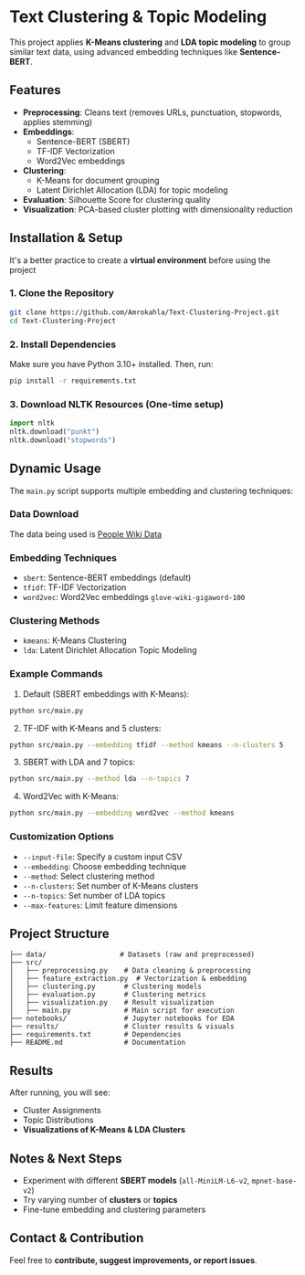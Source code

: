 # Text Clustering & Topic Modeling

This project applies **K-Means clustering** and **LDA topic modeling** to group similar text data, using advanced embedding techniques like **Sentence-BERT**.

## Features

- **Preprocessing**: Cleans text (removes URLs, punctuation, stopwords, applies stemming)
- **Embeddings**: 
  - Sentence-BERT (SBERT)
  - TF-IDF Vectorization
  - Word2Vec embeddings
- **Clustering**: 
  - K-Means for document grouping
  - Latent Dirichlet Allocation (LDA) for topic modeling
- **Evaluation**: Silhouette Score for clustering quality
- **Visualization**: PCA-based cluster plotting with dimensionality reduction

## Installation & Setup

It's a better practice to create a __virtual environment__ before using the project

### 1. Clone the Repository

```bash
git clone https://github.com/Amrokahla/Text-Clustering-Project.git
cd Text-Clustering-Project
```

### 2. Install Dependencies

Make sure you have Python 3.10+ installed. Then, run:

```bash
pip install -r requirements.txt
```

### 3. Download NLTK Resources (One-time setup)

```python
import nltk
nltk.download("punkt")
nltk.download("stopwords")
```

## Dynamic Usage

The `main.py` script supports multiple embedding and clustering techniques:

### Data Download
The data being used is [People Wiki Data](https://drive.google.com/file/d/1_oqcPdcdM2Rf0F5VasNgxqmZBP-c50Hd/view?usp=sharing)

### Embedding Techniques
- `sbert`: Sentence-BERT embeddings (default)
- `tfidf`: TF-IDF Vectorization
- `word2vec`: Word2Vec embeddings `glove-wiki-gigaword-100`

### Clustering Methods
- `kmeans`: K-Means Clustering
- `lda`: Latent Dirichlet Allocation Topic Modeling

### Example Commands

1. Default (SBERT embeddings with K-Means):
```bash
python src/main.py
```

2. TF-IDF with K-Means and 5 clusters:
```bash
python src/main.py --embedding tfidf --method kmeans --n-clusters 5
```

3. SBERT with LDA and 7 topics:
```bash
python src/main.py --method lda --n-topics 7
```

4. Word2Vec with K-Means:
```bash
python src/main.py --embedding word2vec --method kmeans
```

### Customization Options
- `--input-file`: Specify a custom input CSV
- `--embedding`: Choose embedding technique
- `--method`: Select clustering method
- `--n-clusters`: Set number of K-Means clusters
- `--n-topics`: Set number of LDA topics
- `--max-features`: Limit feature dimensions

## Project Structure

```
├── data/                  # Datasets (raw and preprocessed)
├── src/
│   ├── preprocessing.py    # Data cleaning & preprocessing
│   ├── feature_extraction.py  # Vectorization & embedding
│   ├── clustering.py       # Clustering models
│   ├── evaluation.py       # Clustering metrics
│   ├── visualization.py    # Result visualization
│   ├── main.py             # Main script for execution
├── notebooks/              # Jupyter notebooks for EDA
├── results/                # Cluster results & visuals
├── requirements.txt        # Dependencies
├── README.md               # Documentation
```

## Results

After running, you will see:
-  Cluster Assignments
-  Topic Distributions
-  **Visualizations of K-Means & LDA Clusters**

## Notes & Next Steps

- Experiment with different **SBERT models** (`all-MiniLM-L6-v2`, `mpnet-base-v2`)
- Try varying number of **clusters** or **topics**
- Fine-tune embedding and clustering parameters

## Contact & Contribution

Feel free to **contribute, suggest improvements, or report issues**.
